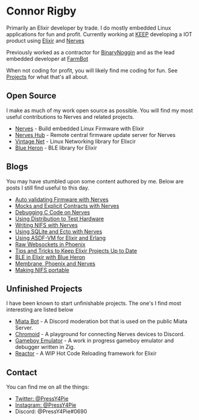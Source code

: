 # Connor Rigby

Primarily an Elixir developer by trade. I do mostly embedded Linux applications
for fun and profit. Currently working at [KEEP](https://discoverkeep.com) developing a IOT product using
[Elixir](https://elixir-lang.org/) and [Nerves](https://www.nerves-project.org/)

Previously worked as a contractor for [BinaryNoggin](https://binarynoggin.com/) and
as the lead embedded developer at [FarmBot](https://farm.bot/)

When not coding for profit, you will likely find me coding for fun. See [Projects](#Unfinished-Projects)
for what that's all about. 

## Open Source

I make as much of my work open source as possible. You will find my most useful contributions
to Nerves and related projects. 

* [Nerves](https://github.com/nerves-project/) - Build embedded Linux Firmware with Elixir 
* [Nerves Hub](https://github.com/nerves-project/) - Remote central firmware update server for Nerves
* [Vintage Net](https://github.com/nerves-networking/) - Linux Networking library for Elixcir
* [Blue Heron](https://github.com/blue-heron/) - BLE library for Elixir

## Blogs

You may have stumbled upon some content authored by me. Below are posts
I still find useful to this day.

* [Auto validating Firmware with Nerves](https://cone.codes/posts/auto-validate-nerves-firmware/)
* [Mocks and Explicit Contracts with Nerves](https://embedded-elixir.com/post/2018-09-25-mocks-and-explicit-contracts-expansion/)
* [Debugging C Code on Nerves](https://embedded-elixir.com/post/2021-07-03-debugging-c/)
* [Using Distribution to Test Hardware](https://embedded-elixir.com/post/2018-12-10-using-distribution-to-test-hardware/)
* [Writing NIFS with Nerves](https://embedded-elixir.com/post/2017-12-23-using-nifs-with-nerves/)
* [Using SQLite and Ecto with Nerves](https://embedded-elixir.com/post/2017-09-22-using-ecto-and-sqlite3-with-nerves/)
* [Using ASDF-VM for Elixir and Erlang](https://embedded-elixir.com/post/2017-05-23-using-asdf-vm/)
* [Raw Websockets in Phoenix](https://binarynoggin.com/blog/add-raw-websockets-in-phoenix/)
* [Tips and Tricks to Keep Elixir Projects Up to Date](https://binarynoggin.com/blog/tips-and-tricks-for-keeping-elixir-projects-up-to-date/)
* [BLE in Elixir with Blue Heron](https://binarynoggin.com/blog/ble-elixir/)
* [Membrane, Phoenix and Nerves](https://binarynoggin.com/blog/membrane-phoenix-nerves/)
* [Making NIFS portable](https://binarynoggin.com/blog/making-nifs-portable/)

## Unfinished Projects

I have been known to start unfinishable projects. 
The one's I find most interesting are listed below

* [Miata Bot](https://github.com/miata-bot/) - A Discord moderation bot that is used on the public Miata Server.
* [Chromoid](https://github.com/connorrigby/chromoid) - A playground for connecting Nerves devices to Discord. 
* [Gameboy Emulator](https://github.com/ConnorRigby/lameboy) - A work in progress gameboy emulator and debugger written in Zig.
* [Reactor](https://github.com/ConnorRigby/reactor) - A WIP Hot Code Reloading framework for Elixir

## Contact

You can find me on all the things:

* [Twitter: @PressY4Pie](https://twitter.com/PressY4Pie)
* [Instagram: @PressY4Pie](https://www.instagram.com/PressY4Pie/)
* Discord: @PressY4Pie#0690
